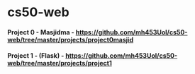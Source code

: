 # cs50-web

#### Project 0 - Masjidma - https://github.com/mh453Uol/cs50-web/tree/master/projects/project0masjid
#### Project 1 - (Flask) - https://github.com/mh453Uol/cs50-web/tree/master/projects/project1

